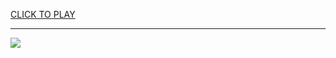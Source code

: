 
<a href="https://premium76.site?title=io_games_unblocked_games&ref=13M">CLICK TO PLAY</a></h3>
<hr>

<a href="https://premium76.site?title=io_games_unblocked_games&ref=13M"><img src="https://clearcache.store/games.png"></a>


